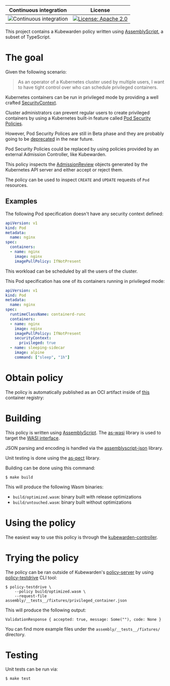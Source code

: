 Continuous integration | License
 -----------------------|--------
![Continuous integration](https://github.com/kubewarden/pod-privileged-policy/workflows/Continuous%20integration/badge.svg) | [![License: Apache 2.0](https://img.shields.io/badge/License-Apache2.0-brightgreen.svg)](https://opensource.org/licenses/Apache-2.0)

This project contains a Kubewarden policy written using [AssemblyScript](https://assemblyscript.org/),
a subset of TypeScript.

# The goal

Given the following scenario:

> As an operator of a Kubernetes cluster used by multiple users,
> I want to have tight control over who can schedule privileged containers.

Kubernetes containers can be run in privileged mode by providing a well crafted
[SecurityContext](https://kubernetes.io/docs/tasks/configure-pod-container/security-context/).

Cluster administrators can prevent regular users to create privileged containers
by using a Kubernetes built-in feature called [Pod Security Policies](https://kubernetes.io/docs/concepts/policy/pod-security-policy/).

However, Pod Security Polices are still in Beta phase and they are probably
going to be [deprecated](https://github.com/kubernetes/enhancements/issues/5)
in the near future.

Pod Security Policies could be replaced by using policies provided by an
external Admission Controller, like Kubewarden.

This policy inspects the [AdmissionReview](https://kubernetes.io/docs/reference/access-authn-authz/extensible-admission-controllers/#request)
objects generated by the Kubernetes API server and either accept or reject
them.

The policy can be used to inspect `CREATE` and `UPDATE` requests of
`Pod` resources.

## Examples

The following Pod specification doesn't have any security context defined:

```yaml
apiVersion: v1
kind: Pod
metadata:
  name: nginx
spec:
  containers:
  - name: nginx
    image: nginx
    imagePullPolicy: IfNotPresent
```

This workload can be scheduled by all the users of the cluster.

This Pod specification has one of its containers running in
privileged mode:

```yaml
apiVersion: v1
kind: Pod
metadata:
  name: nginx
spec:
  runtimeClassName: containerd-runc
  containers:
  - name: nginx
    image: nginx
    imagePullPolicy: IfNotPresent
    securityContext:
      privileged: true
  - name: sleeping-sidecar
    image: alpine
    command: ["sleep", "1h"]
```

# Obtain policy

The policy is automatically published as an OCI artifact inside of
[this](https://github.com/orgs/kubewarden/packages/container/package/policies%2Fpod-privileged)
container registry:

# Building

This policy is written using [AssemblyScript](https://www.assemblyscript.org/).
The [as-wasi](https://github.com/jedisct1/as-wasi) library is used to target
the [WASI interface](https://wasi.dev/).

JSON parsing and encoding is handled via the [assemblyscript-json](https://github.com/nearprotocol/assemblyscript-json)
library.

Unit testing is done using the [as-pect](https://github.com/jtenner/as-pect)
library.

Building can be done using this command:

```
$ make build
```

This will produce the following Wasm binaries:

  * `build/optimized.wasm`: binary built with release optimizations
  * `build/untouched.wasm`: binary built without optimizations

# Using the policy

The easiest way to use this policy is through the [kubewarden-controller](https://github.com/kubewarden/kubewarden-controller).

# Trying the policy

The policy can be ran outside of Kubewarden's [policy-server](https://github.com/kubewarden/policy-server)
by using [policy-testdrive](https://github.com/kubewarden/policy-server/tree/main/crates/policy-testdrive)
CLI tool:

```shell
$ policy-testdrive \
    --policy build/optimized.wasm \
    --request-file assembly/__tests__/fixtures/privileged_container.json
```

This will produce the following output:

```shell
ValidationResponse { accepted: true, message: Some(""), code: None }
```

You can find more example files under the `assembly/__tests__/fixtures/`
directory.

# Testing

Unit tests can be run via:

```shell
$ make test
```

